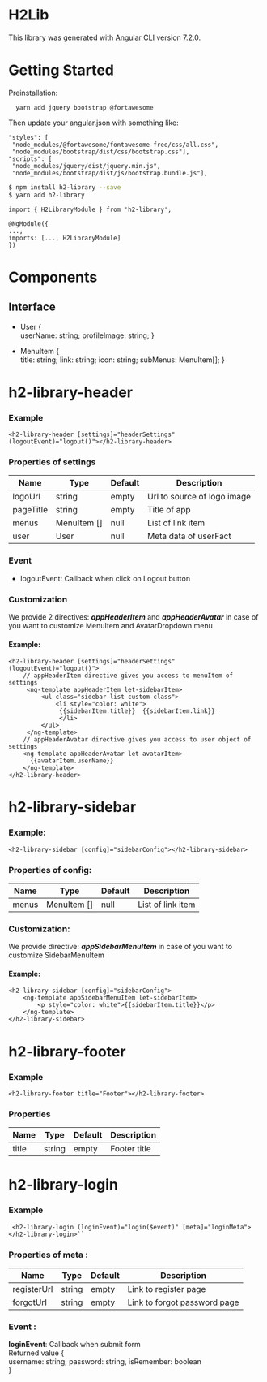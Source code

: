 
# H2Lib  
  
This library was generated with [Angular CLI](https://github.com/angular/angular-cli) version 7.2.0.  
  
# Getting Started  
Preinstallation:  
  
``  
yarn add jquery bootstrap @fortawesome  
``  
  
Then update your angular.json with something like:  
  
```  
"styles": [  
 "node_modules/@fortawesome/fontawesome-free/css/all.css",
 "node_modules/bootstrap/dist/css/bootstrap.css"],  
"scripts": [  
 "node_modules/jquery/dist/jquery.min.js", 
 "node_modules/bootstrap/dist/js/bootstrap.bundle.js"],  
```  
  
```sh  
$ npm install h2-library --save 
$ yarn add h2-library  
```  
  

    import { H2LibraryModule } from 'h2-library';  
      
    @NgModule({  
    ...,  
    imports: [..., H2LibraryModule]  
    })  

  
# Components  
## Interface
- User {  
 userName: string;
  profileImage: string;
  }  
 
- MenuItem {  
  title: string; link: string;
   icon: string;
  subMenus: MenuItem[]; 
  }
# h2-library-header 
###  Example  

    <h2-library-header [settings]="headerSettings" (logoutEvent)="logout()"></h2-library-header>  

### Properties of settings  
  
| Name | Type | Default |  Description |  
| --- | --- | --- | --- |  
| logoUrl | string | empty | Url to source of logo image  
| pageTitle | string | empty | Title of app  
| menus | MenuItem [] | null | List of link item   
| user | User | null | Meta data of userFact  
  
 ### Event
- logoutEvent: Callback when click on Logout button  
### Customization  
  
We provide 2 directives: ***appHeaderItem*** and  ***appHeaderAvatar*** in case of you want to customize MenuItem and AvatarDropdown menu
#### Example:

	<h2-library-header [settings]="headerSettings" (logoutEvent)="logout()">  
		// appHeaderItem directive gives you access to menuItem of settings
		 <ng-template appHeaderItem let-sidebarItem>  
		     <ul class="sidebar-list custom-class">  
			     <li style="color: white">  
			      {{sidebarItem.title}}  {{sidebarItem.link}}  
			      </li>  
		     </ul>
	     </ng-template>
		// appHeaderAvatar directive gives you access to user object of settings
	    <ng-template appHeaderAvatar let-avatarItem>  
	      {{avatarItem.userName}}  
	    </ng-template>
	</h2-library-header>
   

 # h2-library-sidebar  
  
### Example:

    <h2-library-sidebar [config]="sidebarConfig"></h2-library-sidebar>  

### Properties of config:
  
| Name | Type | Default |  Description |  
| --- | --- | --- | --- |  
| menus | MenuItem [] | null | List of link item   

### Customization:
We provide directive: ***appSidebarMenuItem*** in case of you want to customize SidebarMenuItem
#### Example:
	<h2-library-sidebar [config]="sidebarConfig">
		<ng-template appSidebarMenuItem let-sidebarItem>  
			<p style="color: white">{{sidebarItem.title}}</p>  
		</ng-template>
	</h2-library-sidebar>
     
  
# h2-library-footer  
  
### Example  
  

    <h2-library-footer title="Footer"></h2-library-footer>  

  
### Properties  
  
| Name | Type | Default |  Description |  
| --- | --- | --- | --- |  
| title | string | empty | Footer title  
  
# h2-library-login  
  
### Example  
  
  
	 <h2-library-login (loginEvent)="login($event)" [meta]="loginMeta"></h2-library-login>``  
### Properties of meta :
  
| Name | Type | Default |  Description |  
| --- | --- | --- | --- |  
| registerUrl | string | empty | Link to register page  
| forgotUrl | string | empty | Link to forgot password page  
  
###  Event :
 **loginEvent**: Callback when submit form   
 Returned value
  {  
 username: string,
 password: string, 
 isRemember: boolean  
 }
